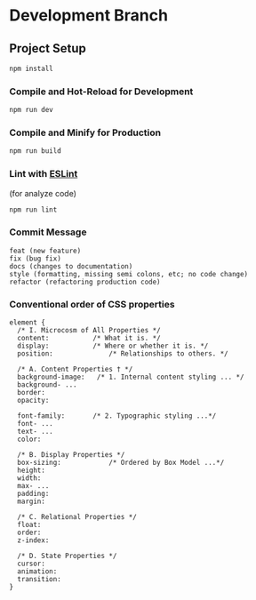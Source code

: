 # Development Branch

## Project Setup

```sh
npm install
```

### Compile and Hot-Reload for Development

```sh
npm run dev
```

### Compile and Minify for Production

```sh
npm run build
```

### Lint with [ESLint](https://eslint.org/)

(for analyze code)

```sh
npm run lint
```

### Commit Message

```
feat (new feature)
fix (bug fix)
docs (changes to documentation)
style (formatting, missing semi colons, etc; no code change)
refactor (refactoring production code)
```

### Conventional order of CSS properties

```
element {
  /* I. Microcosm of All Properties */
  content:           /* What it is. */
  display:           /* Where or whether it is. */
  position:              /* Relationships to others. */

  /* A. Content Properties † */
  background-image:   /* 1. Internal content styling ... */
  background- ...
  border:
  opacity:

  font-family:       /* 2. Typographic styling ...*/
  font- ...
  text- ...
  color:

  /* B. Display Properties */
  box-sizing:            /* Ordered by Box Model ...*/
  height:
  width:
  max- ...
  padding:
  margin:

  /* C. Relational Properties */
  float:
  order:
  z-index:

  /* D. State Properties */
  cursor:
  animation:
  transition:
}

```
